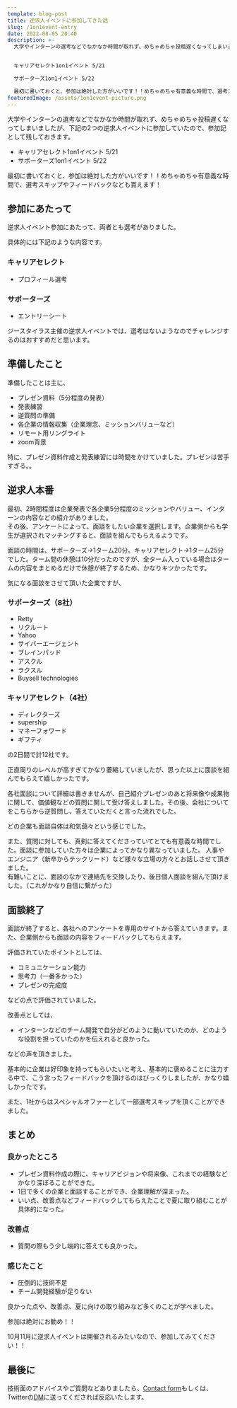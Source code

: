 ```yaml
---
template: blog-post
title: 逆求人イベントに参加してきた話
slug: /1on1event-entry
date: 2022-08-05 20:40
description: >-
  大学やインターンの選考などでなかなか時間が取れず、めちゃめちゃ投稿遅くなってしまいましたが、下記の2つの逆求人イベントに参加していたので、参加記として残しておきます。


  キャリアセレクト1on1イベント 5/21

  サポーターズ1on1イベント 5/22

  最初に書いておくと、参加は絶対した方がいいです！！めちゃめちゃ有意義な時間で、選考スキップやフィードバックなども貰えます！
featuredImage: /assets/1on1event-picture.png
---
```

大学やインターンの選考などでなかなか時間が取れず、めちゃめちゃ投稿遅くなってしまいましたが、下記の2つの逆求人イベントに参加していたので、参加記として残しておきます。

- キャリアセレクト1on1イベント 5/21
- サポーターズ1on1イベント 5/22

最初に書いておくと、参加は絶対した方がいいです！！めちゃめちゃ有意義な時間で、選考スキップやフィードバックなども貰えます！

## 参加にあたって

逆求人イベント参加にあたって、両者とも選考がありました。

具体的には下記のような内容です。

### キャリアセレクト

- プロフィール選考

### サポーターズ

- エントリーシート

ジースタイラス主催の逆求人イベントでは、選考はないようなのでチャレンジするのはおすすめだと思います。

## 準備したこと

準備したことは主に、

- プレゼン資料（5分程度の発表）
- 発表練習
- 逆質問の準備
- 各企業の情報収集（企業理念、ミッションバリューなど）
- リモート用リングライト
- zoom背景

特に、プレゼン資料作成と発表練習には時間をかけていました。プレゼンは苦手すぎる。。

## 逆求人本番

最初、2時間程度は企業発表で各企業5分程度のミッションやバリュー、インターンの内容などの紹介がありました。<br/>その後、アンケートによって、面談をしたい企業を選択します。企業側からも学生が選択されマッチングすると、面談を組んでもらえるようです。

面談の時間は、サポーターズ→1ターム20分。キャリアセレクト→1ターム25分でした。ターム間の休憩は10分だったのですが、全ターム入っている場合はタームの内容をまとめるだけで休憩が終了するため、かなりキツかったです。

気になる面談をさせて頂いた企業ですが、

### サポーターズ（8社）

- Retty
- リクルート
- Yahoo
- サイバーエージェント
- ブレインパッド
- アスクル
- ラクスル
- Buysell technologies

### キャリアセレクト（4社）

- ディレクターズ
- supership
- マネーフォワード
- ギフティ

の2日間で計12社です。

正直周りのレベルが高すぎてかなり萎縮していましたが、思った以上に面談を組んでもらえて嬉しかったです。

各社面談について詳細は書きませんが、自己紹介プレゼンのあと将来像や成果物に関して、価値観などの質問に関して受け答えしました。その後、会社についてをこちらから逆質問し、答えていただくと言った流れでした。

どの企業も面談自体は和気藹々という感じでした。

また、質問に対しても、真剣に答えてくださっていてとても有意義な時間でした。面談に参加していた方々は企業によってかなり異なっていました。
人事やエンジニア（新卒からテックリード）など様々な立場の方々とお話しさせて頂きました。<br/>
有難いことに、面談のなかで連絡先を交換したり、後日個人面談を組んで頂けました。（これがかなり自信に繋がった）

## 面談終了

面談が終了すると、各社へのアンケートを専用のサイトから答えていきます。また、企業側からも面談の内容をフィードバックしてもらえます。

評価されていたポイントとしては、

- コミュニケーション能力
- 思考力（一番多かった）
- プレゼンの完成度

などの点で評価されていました。

改善点としては、

- インターンなどのチーム開発で自分がどのように動いていたのか、どのような役割を担っていたのかを伝えれると良かった。

などの声を頂きました。

基本的に企業は好印象を持ってもらいたいと考え、基本的に褒めることに注力する中で、こう言ったフィードバックを頂けるのはびっくりしましたが、かなり嬉しかったです。

また、1社からはスペシャルオファーとして一部選考スキップを頂くことができました。

## まとめ

### 良かったところ

- プレゼン資料作成の際に、キャリアビジョンや将来像、これまでの経験などかなり深ぼることができた。
- 1日で多くの企業と面談することができ、企業理解が深まった。
- いい点、改善点などフィードバックしてもらえたことで夏に取り組むことが具体的になった。

### 改善点

- 質問の際もう少し端的に答えても良かった。

### 感じたこと

- 圧倒的に技術不足
- チーム開発経験が足りない

良かった点や、改善点、夏に向けの取り組みなど多くのことが学べました。

参加は絶対にお勧め！！

10月11月に逆求人イベントは開催されるみたいなので、参加してみてください！！
## 最後に

技術面のアドバイスやご質問などありましたら、[Contact form](https://www.kitsune-blog.tokyo/contact)もしくは、Twitterの[DM](https://twitter.com/kitsune_yk)に送ってくだされば反応いたします。